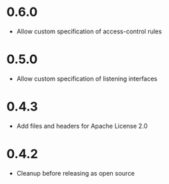 # 0.6.0

- Allow custom specification of access-control rules

# 0.5.0

- Allow custom specification of listening interfaces

# 0.4.3

- Add files and headers for Apache License 2.0

# 0.4.2

- Cleanup before releasing as open source
